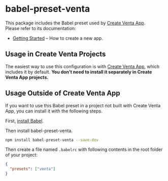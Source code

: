 # babel-preset-venta

This package includes the Babel preset used by [Create Venta App](https://ventajs.dev).<br>
Please refer to its documentation:

- [Getting Started](https://venta.dev/getting-started) – How to create a new app.

## Usage in Create Venta Projects

The easiest way to use this configuration is with [Create Venta App](https://github.com/cwooldridge/venta.js/packages/create-venta-app), which includes it by default. **You don’t need to install it separately in Create Venta App projects.**

## Usage Outside of Create Venta App

If you want to use this Babel preset in a project not built with Create Venta App, you can install it with the following steps.

First, [install Babel](https://babeljs.io/docs/setup/).

Then install babel-preset-venta.

```sh
npm install babel-preset-venta --save-dev
```

Then create a file named `.babelrc` with following contents in the root folder of your project:

```json
{
  "presets": ["venta"]
}

